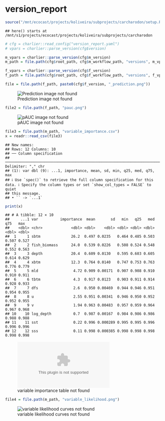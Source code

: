 version_report
================

``` r
source("/mnt/ecocast/projects/koliveira/subprojects/carcharodon/setup.R")
```

    ## here() starts at /mnt/s1/projects/ecocast/projects/koliveira/subprojects/carcharodon

``` r
# cfg = charlier::read_config("version_report.yaml")
# vpars = charlier::parse_version(cfg$version)

m_vpars = charlier::parse_version(cfg$m_version)
m_path = file.path(cfg$root_path, cfg$m_workflow_path, "versions", m_vpars[["major"]], m_vpars[["minor"]], cfg$m_version)

f_vpars = charlier::parse_version(cfg$f_version)
f_path = file.path(cfg$root_path, cfg$f_workflow_path, "versions", f_vpars[["major"]], f_vpars[["minor"]], cfg$f_version)
```

``` r
file = file.path(f_path, paste0(cfg$f_version, "_prediction.png"))
```

<figure>
<img
src="/mnt/s1/projects/ecocast/projects/koliveira/subprojects/carcharodon/workflows/forecast_workflow/versions/v01/2000/v01.2000.06/v01.2000.06_prediction.png"
alt="Prediction image not found" />
<figcaption aria-hidden="true">Prediction image not found</figcaption>
</figure>

``` r
file2 = file.path(f_path, "pauc.png")
```

<figure>
<img
src="/mnt/s1/projects/ecocast/projects/koliveira/subprojects/carcharodon/workflows/forecast_workflow/versions/v01/2000/v01.2000.06/pauc.png"
alt="pAUC image not found" />
<figcaption aria-hidden="true">pAUC image not found</figcaption>
</figure>

``` r
file3 = file.path(m_path, "variable_importance.csv")
x = readr::read_csv(file3)
```

    ## New names:
    ## Rows: 12 Columns: 10
    ## ── Column specification
    ## ──────────────────────────────────────────────────────────────────────────────────────────────────────────────────────── Delimiter: "," chr
    ## (1): var dbl (9): ...1, importance, mean, sd, min, q25, med, q75, max
    ## ℹ Use `spec()` to retrieve the full column specification for this data. ℹ Specify the column types or set `show_col_types = FALSE` to quiet
    ## this message.
    ## • `` -> `...1`

``` r
print(x)
```

    ## # A tibble: 12 × 10
    ##     ...1 var          importance  mean       sd   min   q25   med   q75   max
    ##    <dbl> <chr>             <dbl> <dbl>    <dbl> <dbl> <dbl> <dbl> <dbl> <dbl>
    ##  1     1 sbtm              26.2  0.497 0.0235   0.464 0.485 0.503 0.507 0.527
    ##  2     2 fish_biomass      24.0  0.539 0.0226   0.508 0.524 0.548 0.552 0.563
    ##  3     3 depth             20.4  0.609 0.0130   0.595 0.603 0.605 0.614 0.629
    ##  4     4 xbtm              12.3  0.764 0.0140   0.747 0.753 0.763 0.776 0.779
    ##  5     5 mld                4.72 0.909 0.00171  0.907 0.908 0.910 0.910 0.911
    ##  6     6 tbtm               4.3  0.917 0.0123   0.903 0.911 0.914 0.928 0.933
    ##  7     7 dfs                2.6  0.950 0.00469  0.944 0.946 0.951 0.954 0.955
    ##  8     8 u                  2.55 0.951 0.00341  0.946 0.950 0.952 0.952 0.955
    ##  9     9 v                  1.94 0.963 0.00483  0.957 0.959 0.964 0.967 0.968
    ## 10    10 log_depth          0.7  0.987 0.00167  0.984 0.986 0.986 0.988 0.988
    ## 11    11 sst                0.22 0.996 0.000289 0.995 0.995 0.996 0.996 0.996
    ## 12    12 sss                0.11 0.998 0.000385 0.998 0.998 0.998 0.998 0.998

<figure>
<embed
src="/mnt/s1/projects/ecocast/projects/koliveira/subprojects/carcharodon/workflows/modeling_workflow/versions/v01/200/v01.200.06/variable_importance.csv" />
<figcaption aria-hidden="true">variable importance table not
found</figcaption>
</figure>

``` r
file4 = file.path(m_path, "variable_likelihood.png")
```

<figure>
<img
src="/mnt/s1/projects/ecocast/projects/koliveira/subprojects/carcharodon/workflows/modeling_workflow/versions/v01/200/v01.200.06/variable_likelihood.png"
alt="variable likelihood curves not found" />
<figcaption aria-hidden="true">variable likelihood curves not
found</figcaption>
</figure>
